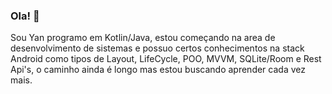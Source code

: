 ### Ola! :wave:  

Sou Yan programo em Kotlin/Java, estou começando na area de desenvolvimento de sistemas e possuo certos conhecimentos na stack Android como tipos de Layout, LifeCycle,
POO, MVVM, SQLite/Room e Rest Api's, o caminho ainda é longo mas estou buscando aprender cada vez mais.
